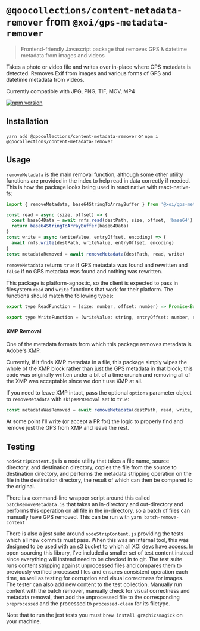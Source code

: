# `@qoocollections/content-metadata-remover` from `@xoi/gps-metadata-remover`
> Frontend-friendly Javascript package that removes GPS & datetime metadata from images and videos

Takes a photo or video file and writes over in-place where GPS metadata is detected. Removes
Exif from images and various forms of GPS and datetime metadata from videos. 

Currently compatible with JPG, PNG, TIF, MOV, MP4

[![npm version](https://badge.fury.io/js/%40xoi%2Fgps-metadata-remover.svg)](https://badge.fury.io/js/%40xoi%2Fgps-metadata-remover)

## Installation

`yarn add @qoocollections/content-metadata-remover` or `npm i @qoocollections/content-metadata-remover`

## Usage

`removeMetadata` is the main removal function, although some other utility functions
are provided in the index to help read in data correctly if needed. This is how the package
looks being used in react native with react-native-fs:

```javascript
import { removeMetadata, base64StringToArrayBuffer } from '@xoi/gps-metadata-remover'

const read = async (size, offset) => {
  const base64Data = await rnfs.read(destPath, size, offset, 'base64')
  return base64StringToArrayBuffer(base64Data)
}
const write = async (writeValue, entryOffset, encoding) => {
  await rnfs.write(destPath, writeValue, entryOffset, encoding)
}
const metadataRemoved = await removeMetadata(destPath, read, write)
```

`removeMetadata` returns `true` if GPS metadata was found and rewritten and `false`
if no GPS metadata was found and nothing was rewritten.

This package is platform-agnostic, so the client is expected to pass in filesystem
`read` and `write` functions that work for their platform. The functions should match
the following types:

```javascript
export type ReadFunction = (size: number, offset: number) => Promise<Buffer>
```
```javascript
export type WriteFunction = (writeValue: string, entryOffset: number, encoding: string) => Promise<void>
```

#### XMP Removal

One of the metadata formats from which this package removes metadata is Adobe's [XMP](https://www.adobe.com/products/xmp.html).

Currently, if it finds XMP metadata in a file, this package simply wipes the whole of the XMP block rather than just the GPS metadata in that block; this code was originally written under a bit of a time crunch and removing all of the XMP was acceptable since we don't use XMP at all.

If you need to leave XMP intact, pass the optional `options` parameter object to `removeMetadata` with `skipXMPRemoval` set to `true`:

```javascript
const metadataWasRemoved = await removeMetadata(destPath, read, write, { skipXMPRemoval })
```

At some point I'll write (or accept a PR for) the logic to properly find and remove just the GPS from XMP and leave the rest.

## Testing

`nodeStripContent.js` is a node utility that takes a file name, source directory, and destination directory,
copies the file from the source to destination directory, and performs the metadata stripping operation
on the file in the destination directory, the result of which can then be compared to the original.

There is a command-line wrapper script around this called `batchRemoveMetadata.js` that takes an in-directory
and out-directory and performs this operation on all file in the in-directory, so a batch of files can manually
have GPS removed. This can be run with `yarn batch-remove-content`

There is also a jest suite around `nodeStripContent.js` providing the tests which all new commits must pass.
When this was an internal tool, this was designed to be used with an s3 bucket to which all XOi devs have access.
In open-sourcing this library, I've included a smaller set of test content instead since everything will instead
need to be checked in to git. The test suite runs content stripping against unprocessed files and compares them to
previously verified processed files and ensures consistent operation each time, as well as testing for corruption
and visual correctness for images. The tester can also add new content to the test collection. Manually run content
with the batch remover, manually check for visual correctness and metadata removal, then add the unprocessed file
to the corresponding `preprocessed` and the processed to `processed-clean` for its filetype.

Note that to run the jest tests you must `brew install graphicsmagick` on your machine.
